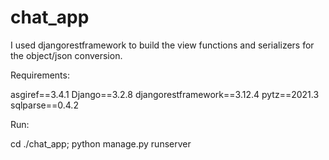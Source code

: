 # chat_app
I used djangorestframework to build the view functions and serializers for the object/json conversion.


Requirements:

asgiref==3.4.1
Django==3.2.8
djangorestframework==3.12.4
pytz==2021.3
sqlparse==0.4.2


Run:

cd ./chat_app; python manage.py runserver